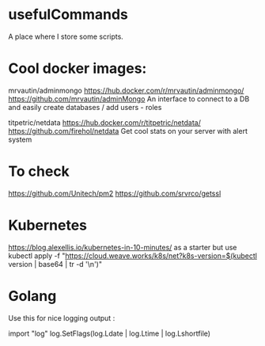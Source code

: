 # usefulCommands

A place where I store some scripts.

# Cool docker images:

mrvautin/adminmongo https://hub.docker.com/r/mrvautin/adminmongo/ https://github.com/mrvautin/adminMongo
An interface to connect to a DB and easily create databases / add users - roles

titpetric/netdata https://hub.docker.com/r/titpetric/netdata/ https://github.com/firehol/netdata
Get cool stats on your server with alert system

# To check

https://github.com/Unitech/pm2
https://github.com/srvrco/getssl

# Kubernetes

https://blog.alexellis.io/kubernetes-in-10-minutes/ as a starter
but use kubectl apply -f "https://cloud.weave.works/k8s/net?k8s-version=$(kubectl version | base64 | tr -d '\n')"

# Golang

Use this for nice logging output :

import "log"
log.SetFlags(log.Ldate | log.Ltime | log.Lshortfile)